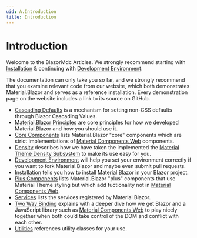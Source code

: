 ```yaml
---
uid: A.Introduction
title: Introduction
---
```

# Introduction

Welcome to the BlazorMdc Articles. We strongly recommend starting with [Installation](xref:A.Installation) & continuing with [Development Environment](xref:A.DevelopmentEnvironment).

The documentation can only take you so far, and we strongly recommend that you examine relevant code from our website, which both demonstrates Material.Blazor and serves as a reference
installation. Every demonstration page on the website includes a link to its source on GitHub.

- [Cascading Defaults](xref:A.CascadingDefaults) is a mechanism for setting non-CSS defaults through Blazor Cascading Values.
- [Material.Blazor Principles](xref:A.Principles) are core principles for how we developed Material.Blazor and how you should use it.
- [Core Components](xref:A.CoreComponents) lists Material.Blazor "core" components which are strict implementations of [Material Components Web](https://github.com/material-components/material-components-web) components.
- [Density](xref:A.Density) describes how we have taken the implemented the [Material Theme Density Subsystem]() to make its use easy for you.
- [Development Environment](xref:A.DevelopmentEnvironment) will help you set your environment correctly if you want to fork Material.Blazor and maybe even submit pull requests.
- [Installation](xref:A.Installation) tells you how to install Material.Blazor in your Blazor project.
- [Plus Components](xref:A.PlusComponents) lists Material.Blazor "plus" components that use Material Theme styling but which add fuctionality not in [Material Components Web](https://github.com/material-components/material-components-web).
- [Services](xref:A.Services) lists the services registered by Material.Blazor.
- [Two Way Binding](xref:A.TwoWayBinding) explains with a deeper dive how we get Blazor and a JavaScript library such as [Material Components Web](https://github.com/material-components/material-components-web) to play nicely together when both could take control of the DOM and conflict with each other.
- [Utilities](xref:A.CascadingDefaults) references utility classes for your use.